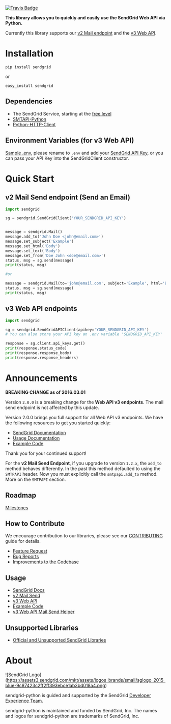 [![Travis Badge](https://travis-ci.org/sendgrid/sendgrid-python.svg?branch=master)](https://travis-ci.org/sendgrid/sendgrid-python)

**This library allows you to quickly and easily use the SendGrid Web API via Python.**

Currently this library supports our [v2 Mail endpoint](https://sendgrid.com/docs/API_Reference/Web_API/mail.html) and the [v3 Web API](https://sendgrid.com/docs/API_Reference/Web_API_v3/index.html).

# Installation

`pip install sendgrid`

or

`easy_install sendgrid`

## Dependencies

- The SendGrid Service, starting at the [free level](https://sendgrid.com/free?source=sendgrid-python)
- [SMTAPI-Python](https://github.com/sendgrid/smtpapi-python)
- [Python-HTTP-Client](https://github.com/sendgrid/python-http-client)

## Environment Variables (for v3 Web API)

[Sample .env](https://github.com/sendgrid/sendgrid-python/blob/master/.env_sample), please rename to `.env` and add your [SendGrid API Key](https://app.sendgrid.com/settings/api_keys), or you can pass your API Key into the SendGridClient constructor.

# Quick Start

## v2 Mail Send endpoint (Send an Email)

```python
import sendgrid

sg = sendgrid.SendGridClient('YOUR_SENDGRID_API_KEY')


message = sendgrid.Mail()
message.add_to('John Doe <john@email.com>')
message.set_subject('Example')
message.set_html('Body')
message.set_text('Body')
message.set_from('Doe John <doe@email.com>')
status, msg = sg.send(message)
print(status, msg)

#or

message = sendgrid.Mail(to='john@email.com', subject='Example', html='Body', text='Body', from_email='doe@email.com')
status, msg = sg.send(message)
print(status, msg)
```

## v3 Web API endpoints

```python
import sendgrid

sg = sendgrid.SendGridAPIClient(apikey='YOUR_SENDGRID_API_KEY')
# You can also store your API key an .env variable 'SENDGRID_API_KEY'

response = sg.client.api_keys.get()
print(response.status_code)
print(response.response_body)
print(response.response_headers)
```

# Announcements

**BREAKING CHANGE as of 2016.03.01**

Version `2.0.0` is a breaking change for the **Web API v3 endpoints**. The
mail send endpoint is not affected by this update.

Version 2.0.0 brings you full support for all Web API v3 endpoints. We
have the following resources to get you started quickly:

-   [SendGrid
    Documentation](https://sendgrid.com/docs/API_Reference/Web_API_v3/index.html)
-   [Usage
    Documentation](https://github.com/sendgrid/sendgrid-python/blob/master/USAGE.md)
-   [Example
    Code](https://github.com/sendgrid/sendgrid-python/blob/master/examples)

Thank you for your continued support!

For the **v2 Mail Send Endpoint**, if you upgrade to version `1.2.x`, the `add_to` method behaves
differently. In the past this method defaulted to using the `SMTPAPI`
header. Now you must explicitly call the `smtpapi.add_to` method. More
on the `SMTPAPI` section.

## Roadmap

[Milestones](https://github.com/sendgrid/sendgrid-python/milestones)

## How to Contribute

We encourage contribution to our libraries, please see our [CONTRIBUTING](https://github.com/sendgrid/sendgrid-python/blob/master/CONTRIBUTING.md) guide for details.

* [Feature Request](https://github.com/sendgrid/sendgrid-python/blob/master/CONTRIBUTING.md#feature_request)
* [Bug Reports](https://github.com/sendgrid/sendgrid-python/blob/master/CONTRIBUTING.md#submit_a_bug_report)
* [Improvements to the Codebase](https://github.com/sendgrid/sendgrid-python/blob/master/CONTRIBUTING.md#improvements_to_the_codebase)

## Usage

- [SendGrid Docs](https://sendgrid.com/docs/API_Reference/index.html)
- [v2 Mail Send](https://github.com/sendgrid/sendgrid-python/blob/master/USAGE_v2.md)
- [v3 Web API](https://github.com/sendgrid/sendgrid-python/blob/master/USAGE.md)
- [Example Code](https://github.com/sendgrid/sendgrid-python/blob/master/examples)
- [v3 Web API Mail Send Helper]()

## Unsupported Libraries

- [Official and Unsupported SendGrid Libraries](https://sendgrid.com/docs/Integrate/libraries.html)

# About

![SendGrid Logo]
(https://assets3.sendgrid.com/mkt/assets/logos_brands/small/sglogo_2015_blue-9c87423c2ff2ff393ebce1ab3bd018a4.png)

sendgrid-python is guided and supported by the SendGrid [Developer Experience Team](mailto:dx@sendgrid.com).

sendgrid-python is maintained and funded by SendGrid, Inc. The names and logos for sendgrid-python are trademarks of SendGrid, Inc.
